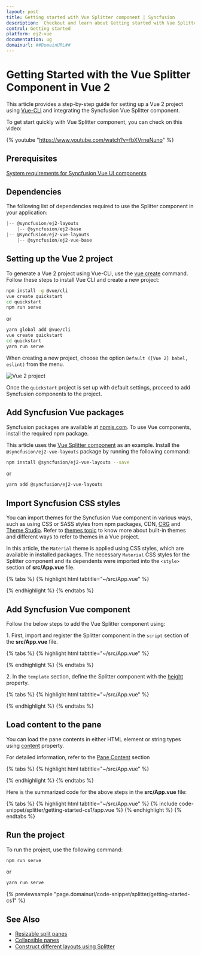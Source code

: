 ```yaml
---
layout: post
title: Getting started with Vue Splitter component | Syncfusion
description:  Checkout and learn about Getting started with Vue Splitter component of Syncfusion Essential JS 2 and more details.
control: Getting started 
platform: ej2-vue
documentation: ug
domainurl: ##DomainURL##
---
```


# Getting Started with the Vue Splitter Component in Vue 2

This article provides a step-by-step guide for setting up a Vue 2 project using [Vue-CLI](https://cli.vuejs.org/) and integrating the Syncfusion Vue Splitter component.

To get start quickly with Vue Splitter component, you can check on this video:

{% youtube "https://www.youtube.com/watch?v=fbXVrneNuno" %}

## Prerequisites

[System requirements for Syncfusion Vue UI components](https://ej2.syncfusion.com/vue/documentation/system-requirements/)

## Dependencies

The following list of dependencies required to use the Splitter component in your application:

```js
|-- @syncfusion/ej2-layouts
    |-- @syncfusion/ej2-base
|-- @syncfusion/ej2-vue-layouts
    |-- @syncfusion/ej2-vue-base

```

## Setting up the Vue 2 project

To generate a Vue 2 project using Vue-CLI, use the [vue create](https://cli.vuejs.org/#getting-started) command. Follow these steps to install Vue CLI and create a new project:

```bash
npm install -g @vue/cli
vue create quickstart
cd quickstart
npm run serve
```

or

```bash
yarn global add @vue/cli
vue create quickstart
cd quickstart
yarn run serve
```

When creating a new project, choose the option `Default ([Vue 2] babel, eslint)` from the menu.

![Vue 2 project](../appearance/images/vue2-terminal.png)

Once the `quickstart` project is set up with default settings, proceed to add Syncfusion components to the project.

## Add Syncfusion Vue packages

Syncfusion packages are available at [npmjs.com](https://www.npmjs.com/search?q=ej2-vue). To use Vue components, install the required npm package.

This article uses the [Vue Splitter component](https://www.syncfusion.com/vue-components/vue-splitter) as an example. Install the `@syncfusion/ej2-vue-layouts` package by running the following command:

```bash
npm install @syncfusion/ej2-vue-layouts --save
```
or

```bash
yarn add @syncfusion/ej2-vue-layouts
```

## Import Syncfusion CSS styles

You can import themes for the Syncfusion Vue component in various ways, such as using CSS or SASS styles from npm packages, CDN, [CRG](https://ej2.syncfusion.com/javascript/documentation/common/custom-resource-generator/) and [Theme Studio](https://ej2.syncfusion.com/vue/documentation/appearance/theme-studio/). Refer to [themes topic](https://ej2.syncfusion.com/vue/documentation/appearance/theme/) to know more about built-in themes and different ways to refer to themes in a Vue project.

In this article, the `Material` theme is applied using CSS styles, which are available in installed packages. The necessary `Material` CSS styles for the Splitter component and its dependents were imported into the `<style>` section of **src/App.vue** file.

{% tabs %}
{% highlight html tabtitle="~/src/App.vue" %}

<style>
@import '../node_modules/@syncfusion/ej2-base/styles/material.css';
@import '../node_modules/@syncfusion/ej2-vue-layouts/styles/material.css';
</style>

{% endhighlight %}
{% endtabs %}

## Add Syncfusion Vue component

Follow the below steps to add the Vue Splitter component using:

1\. First, import and register the Splitter component in the `script` section of the **src/App.vue** file.

{% tabs %}
{% highlight html tabtitle="~/src/App.vue" %}

<script>
import { SplitterComponent, PanesDirective, PaneDirective } from '@syncfusion/ej2-vue-layouts';

export default {
  components: {
    'ejs-splitter': SplitterComponent,
    'e-pane': PaneDirective,
    'e-panes': PanesDirective
  }
}
</script>

{% endhighlight %}
{% endtabs %}

2\. In the `template` section, define the Splitter component with the [height](https://ej2.syncfusion.com/vue/documentation/api/splitter#height) property.

{% tabs %}
{% highlight html tabtitle="~/src/App.vue" %}

<template>
<div id="app" class="col-lg-12 control-section default-splitter">
    <ejs-splitter id='default-splitter' height='250px'>
        <e-panes>
            <e-pane></e-pane>
            <e-pane></e-pane>
        </e-panes>
    </ejs-splitter>
</div>
</template>

{% endhighlight %}
{% endtabs %}

## Load content to the pane

You can load the pane contents in either HTML element or string types using [content](https://ej2.syncfusion.com/vue/documentation/api/splitter/#content) property.

For detailed information, refer to the [Pane Content](./pane-content/) section

{% tabs %}
{% highlight html tabtitle="~/src/App.vue" %}

<template>
<div id="app" class="col-lg-12 control-section default-splitter">
    <ejs-splitter id='default-splitter' height='250px'>
        <e-panes>
            <e-pane content='Left Pane'></e-pane>
            <e-pane content='Middle Pane'></e-pane>
            <e-pane content='Right Pane'></e-pane>
        </e-panes>
    </ejs-splitter>
</div>
</template>
<script>
import { SplitterComponent, PanesDirective, PaneDirective } from '@syncfusion/ej2-vue-layouts';
export default {
  components: {
    'ejs-splitter': SplitterComponent,
    'e-pane': PaneDirective,
    'e-panes': PanesDirective
  },
  name: 'app',
    data () {
    return { }
  }
}
</script>

{% endhighlight %}
{% endtabs %}

Here is the summarized code for the above steps in the **src/App.vue** file:

{% tabs %}
{% highlight html tabtitle="~/src/App.vue" %}
{% include code-snippet/splitter/getting-started-cs1/app.vue %}
{% endhighlight %}
{% endtabs %}

## Run the project

To run the project, use the following command:

```bash
npm run serve
```

or

```bash
yarn run serve
```
        
{% previewsample "page.domainurl/code-snippet/splitter/getting-started-cs1" %}

## See Also

* [Resizable split panes](./resizing/)
* [Collapsible panes](./expand-collapse/)
* [Construct different layouts using Splitter](./different-layouts/)